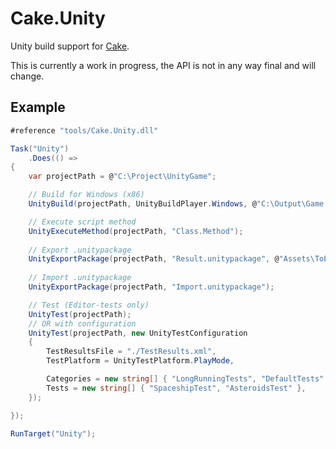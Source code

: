 Cake.Unity
==========

Unity build support for [Cake](https://github.com/cake-build/cake).

This is currently a work in progress, the API is not in any way final and will change.

Example
-------

```csharp
#reference "tools/Cake.Unity.dll"

Task("Unity")
	.Does(() =>
{
	var projectPath = @"C:\Project\UnityGame";

    // Build for Windows (x86)
    UnityBuild(projectPath, UnityBuildPlayer.Windows, @"C:\Output\Game.exe");

    // Execute script method
    UnityExecuteMethod(projectPath, "Class.Method");
    
    // Export .unitypackage
    UnityExportPackage(projectPath, "Result.unitypackage", @"Assets\ToExport");
    
    // Import .unitypackage
    UnityExportPackage(projectPath, "Import.unitypackage");

    // Test (Editor-tests only)
    UnityTest(projectPath);
    // OR with configuration
    UnityTest(projectPath, new UnityTestConfiguration
    {
        TestResultsFile = "./TestResults.xml",
        TestPlatform = UnityTestPlatform.PlayMode,

        Categories = new string[] { "LongRunningTests", "DefaultTests" },  // NOT supported in Unity through command line 
        Tests = new string[] { "SpaceshipTest", "AsteroidsTest" },         // NOT supported in Unity through command line
    });

});

RunTarget("Unity");
```
